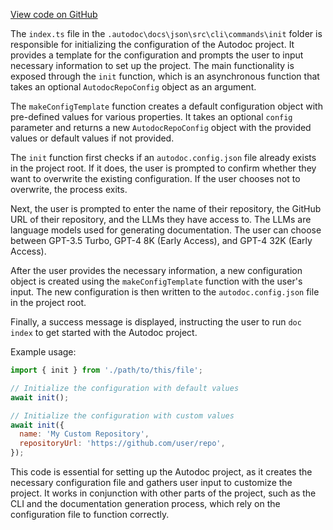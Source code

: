 [View code on GitHub](https://github.com/context-labs/autodoc/.autodoc\docs\json\src\cli\commands\init)

The `index.ts` file in the `.autodoc\docs\json\src\cli\commands\init` folder is responsible for initializing the configuration of the Autodoc project. It provides a template for the configuration and prompts the user to input necessary information to set up the project. The main functionality is exposed through the `init` function, which is an asynchronous function that takes an optional `AutodocRepoConfig` object as an argument.

The `makeConfigTemplate` function creates a default configuration object with pre-defined values for various properties. It takes an optional `config` parameter and returns a new `AutodocRepoConfig` object with the provided values or default values if not provided.

The `init` function first checks if an `autodoc.config.json` file already exists in the project root. If it does, the user is prompted to confirm whether they want to overwrite the existing configuration. If the user chooses not to overwrite, the process exits.

Next, the user is prompted to enter the name of their repository, the GitHub URL of their repository, and the LLMs they have access to. The LLMs are language models used for generating documentation. The user can choose between GPT-3.5 Turbo, GPT-4 8K (Early Access), and GPT-4 32K (Early Access).

After the user provides the necessary information, a new configuration object is created using the `makeConfigTemplate` function with the user's input. The new configuration is then written to the `autodoc.config.json` file in the project root.

Finally, a success message is displayed, instructing the user to run `doc index` to get started with the Autodoc project.

Example usage:

```javascript
import { init } from './path/to/this/file';

// Initialize the configuration with default values
await init();

// Initialize the configuration with custom values
await init({
  name: 'My Custom Repository',
  repositoryUrl: 'https://github.com/user/repo',
});
```

This code is essential for setting up the Autodoc project, as it creates the necessary configuration file and gathers user input to customize the project. It works in conjunction with other parts of the project, such as the CLI and the documentation generation process, which rely on the configuration file to function correctly.
